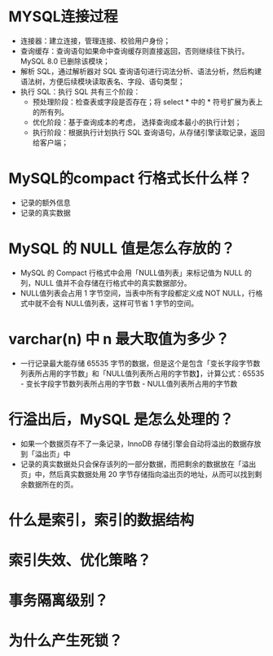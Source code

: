 
# MYSQL连接过程
- 连接器：建立连接，管理连接、校验用户身份；
- 查询缓存：查询语句如果命中查询缓存则直接返回，否则继续往下执行。MySQL 8.0 已删除该模块；
- 解析 SQL，通过解析器对 SQL 查询语句进行词法分析、语法分析，然后构建语法树，方便后续模块读取表名、字段、语句类型；
- 执行 SQL：执行 SQL 共有三个阶段：
  - 预处理阶段：检查表或字段是否存在；将 select * 中的 * 符号扩展为表上的所有列。
  - 优化阶段：基于查询成本的考虑， 选择查询成本最小的执行计划；
  - 执行阶段：根据执行计划执行 SQL 查询语句，从存储引擎读取记录，返回给客户端；
# MySQL的compact 行格式长什么样？
- 记录的额外信息
- 记录的真实数据
# MySQL 的 NULL 值是怎么存放的？
- MySQL 的 Compact 行格式中会用「NULL值列表」来标记值为 NULL 的列，NULL 值并不会存储在行格式中的真实数据部分。
- NULL值列表会占用 1 字节空间，当表中所有字段都定义成 NOT NULL，行格式中就不会有 NULL值列表，这样可节省 1 字节的空间。
# varchar(n) 中 n 最大取值为多少？
- 一行记录最大能存储 65535 字节的数据，但是这个是包含「变长字段字节数列表所占用的字节数」和「NULL值列表所占用的字节数】，计算公式：65535 - 变长字段字节数列表所占用的字节数 - NULL值列表所占用的字节数
# 行溢出后，MySQL 是怎么处理的？
- 如果一个数据页存不了一条记录，InnoDB 存储引擎会自动将溢出的数据存放到「溢出页」中
- 记录的真实数据处只会保存该列的一部分数据，而把剩余的数据放在「溢出页」中，然后真实数据处用 20 字节存储指向溢出页的地址，从而可以找到剩余数据所在的页。
# 什么是索引，索引的数据结构

# 索引失效、优化策略？

# 事务隔离级别？

# 为什么产生死锁？
